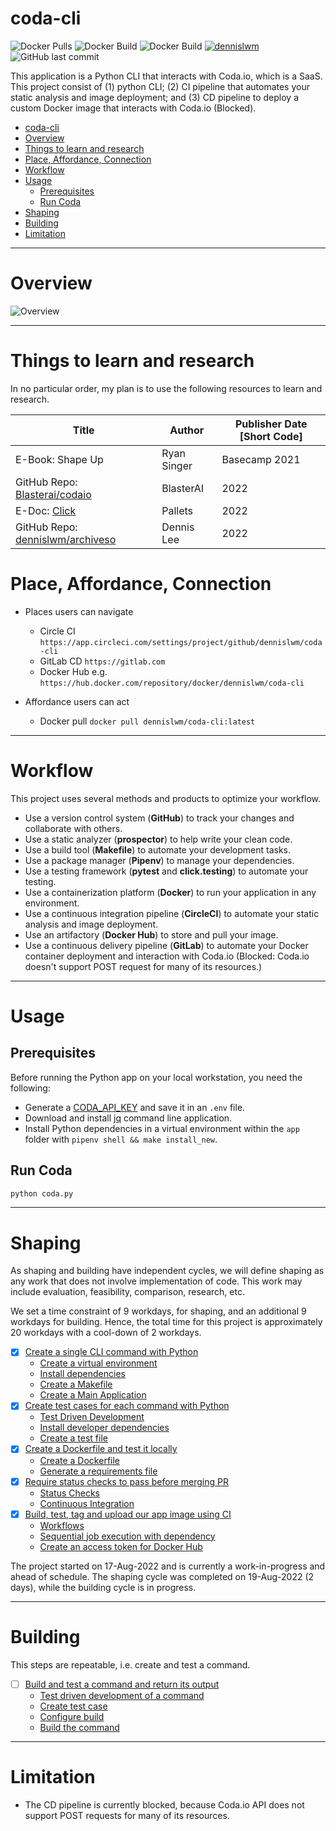 # coda-cli

<!--- See https://shields.io for others or to customize this set of shields.  --->

![Docker Pulls](https://img.shields.io/docker/pulls/dennislwm/coda-cli.svg)
![Docker Build](https://img.shields.io/docker/image-size/dennislwm/coda-cli.svg)
![Docker Build](https://img.shields.io/docker/v/dennislwm/coda-cli.svg)
[![dennislwm](https://circleci.com/gh/dennislwm/coda-cli.svg?style=shield)](https://app.circleci.com/pipelines/github/dennislwm/coda-cli)
![GitHub last commit](https://img.shields.io/github/last-commit/dennislwm/coda-cli?color=red&style=plastic)

This application is a Python CLI that interacts with Coda.io, which is a SaaS. This project consist of (1) python CLI; (2) CI pipeline that automates your static analysis and image deployment; and (3) CD pipeline to deploy a custom Docker image that interacts with Coda.io (Blocked).

<!-- TOC -->

- [coda-cli](#coda-cli)
- [Overview](#overview)
- [Things to learn and research](#things-to-learn-and-research)
- [Place, Affordance, Connection](#place-affordance-connection)
- [Workflow](#workflow)
- [Usage](#usage)
  - [Prerequisites](#prerequisites)
  - [Run Coda](#run-coda)
- [Shaping](#shaping)
- [Building](#building)
- [Limitation](#limitation)

<!-- /TOC -->

---
# Overview

![Overview](img/overview.png)

---
# Things to learn and research

In no particular order, my plan is to use the following resources to learn and research. 

| Title | Author | Publisher Date [Short Code]
|---|---|---|
| E-Book: Shape Up | Ryan Singer | Basecamp 2021
| GitHub Repo: [Blasterai/codaio](https://github.com/Blasterai/codaio) | BlasterAI | 2022
| E-Doc: [Click](https://click.palletsprojects.com) | Pallets | 2022
| GitHub Repo: [dennislwm/archiveso](https://github.com/dennislwm/archiveso) | Dennis Lee | 2022

# Place, Affordance, Connection

* Places users can navigate
  * Circle CI `https://app.circleci.com/settings/project/github/dennislwm/coda-cli`
  * GitLab CD `https://gitlab.com` 
  * Docker Hub e.g. `https://hub.docker.com/repository/docker/dennislwm/coda-cli`
  
* Affordance users can act
  * Docker pull `docker pull dennislwm/coda-cli:latest`

---
# Workflow

This project uses several methods and products to optimize your workflow.
- Use a version control system (**GitHub**) to track your changes and collaborate with others.
- Use a static analyzer (**prospector**) to help write your clean code.
- Use a build tool (**Makefile**) to automate your development tasks.
- Use a package manager (**Pipenv**) to manage your dependencies.
- Use a testing framework (**pytest** and **click.testing**) to automate your testing.
- Use a containerization platform (**Docker**) to run your application in any environment.
- Use a continuous integration pipeline (**CircleCI**) to automate your static analysis and image deployment.
- Use an artifactory (**Docker Hub**) to store and pull your image.
- Use a continuous delivery pipeline (**GitLab**) to automate your Docker container deployment and interaction with Coda.io (Blocked: Coda.io doesn't support POST request for many of its resources.)

---
# Usage

## Prerequisites

Before running the Python app on your local workstation, you need the following:

- Generate a [CODA_API_KEY](https://coda.io) and save it in an `.env` file.
- Download and install [jq](https://stedolan.github.io/jq/download/) command line application.
- Install Python dependencies in a virtual environment within the `app` folder with `pipenv shell && make install_new`.

## Run Coda

```sh
python coda.py
```

---
# Shaping

As shaping and building have independent cycles, we will define shaping as any work that does not involve implementation of code. This work may include evaluation, feasibility, comparison, research, etc.

We set a time constraint of 9 workdays, for shaping, and an additional 9 workdays for building. Hence, the total time for this project is approximately 20 workdays with a cool-down of 2 workdays.

- [X] [Create a single CLI command with Python](doc/shape01.md#create-a-single-cli-command-with-python)
  - [Create a virtual environment](doc/shape01.md#create-a-virtual-environment)
  - [Install dependencies](doc/shape01.md#install-dependencies)
  - [Create a Makefile](doc/shape01.md#create-a-makefile)
  - [Create a Main Application](doc/shape01.md#create-a-main-application)
- [X] [Create test cases for each command with Python](doc/shape02.md#create-test-cases-for-each-command-with-python)
  - [Test Driven Development](doc/shape02.md#test-driven-development)
  - [Install developer dependencies](doc/shape02.md#install-developer-dependencies)
  - [Create a test file](doc/shape02.md#create-a-test-file)
- [X] [Create a Dockerfile and test it locally](doc/shape03.md#create-a-dockerfile-and-test-it-locally)
  - [Create a Dockerfile](doc/shape03.md#create-a-dockerfile)
  - [Generate a requirements file](doc/shape03.md#generate-a-requirements-file)
- [X] [Require status checks to pass before merging PR](doc/shape04.md#require-status-checks-to-pass-before-merging-pr)
  - [Status Checks](doc/shape04.md#status-checks)
  - [Continuous Integration](doc/shape04.md#continuous-integration)
- [X] [Build, test, tag and upload our app image using CI](doc/shape05.md##build-test-tag-and-upload-our-app-image-using-ci)
  - [Workflows](doc/shape05.md#workflows)
  - [Sequential job execution with dependency](doc/shape05.md#sequential-job-execution-with-dependency)
  - [Create an access token for Docker Hub](doc/shape05.md#create-an-access-token-for-docker-hub)

The project started on 17-Aug-2022 and is currently a work-in-progress and ahead of schedule. The shaping cycle was completed on 19-Aug-2022 (2 days), while the building cycle is in progress.

---
# Building

This steps are repeatable, i.e. create and test a command.

- [ ] [Build and test a command and return its output](doc/build01.md#build-and-test-a-command-and-return-its-output)
  - [Test driven development of a command](doc/build01.md#test-driven-development-of-a-command)
  - [Create test case](doc/build01.md#create-test-case)
  - [Configure build](doc/build01.md#configure-build)
  - [Build the command](doc/build01.md#build-the-command)

---
# Limitation

* The CD pipeline is currently blocked, because Coda.io API does not support POST requests for many of its resources. 
